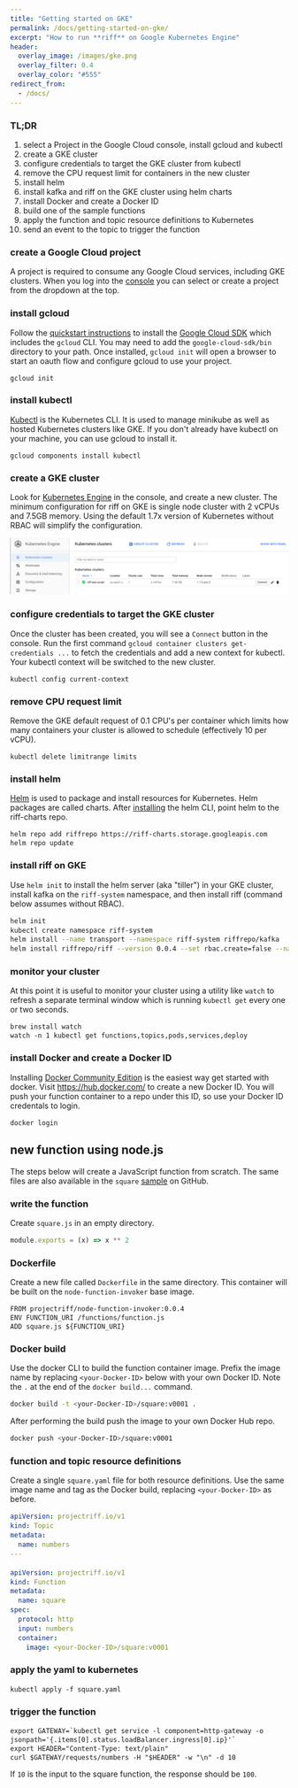 ```yaml
---
title: "Getting started on GKE"
permalink: /docs/getting-started-on-gke/
excerpt: "How to run **riff** on Google Kubernetes Engine"
header:
  overlay_image: /images/gke.png
  overlay_filter: 0.4
  overlay_color: "#555"
redirect_from:
  - /docs/
---
```


### TL;DR
1. select a Project in the Google Cloud console, install gcloud and kubectl
2. create a GKE cluster
3. configure credentials to target the GKE cluster from kubectl
4. remove the CPU request limit for containers in the new cluster
5. install helm
6. install kafka and riff on the GKE cluster using helm charts
7. install Docker and create a Docker ID
8. build one of the sample functions
9. apply the function and topic resource definitions to Kubernetes
10. send an event to the topic to trigger the function

### create a Google Cloud project
A project is required to consume any Google Cloud services, including GKE clusters. When you log into the [console](https://console.cloud.google.com/) you can select or create a project from the dropdown at the top.

### install gcloud
Follow the [quickstart instructions](https://cloud.google.com/sdk/docs/quickstarts) to install the [Google Cloud SDK](https://cloud.google.com/sdk/) which includes the `gcloud` CLI. You may need to add the `google-cloud-sdk/bin` directory to your path. Once installed, `gcloud init` will open a browser to start an oauth flow and configure gcloud to use your project.

```
gcloud init
```

### install kubectl
[Kubectl](https://kubernetes.io/docs/tasks/tools/install-kubectl/) is the Kubernetes CLI. It is used to manage minikube as well as hosted Kubernetes clusters like GKE. If you don't already have kubectl on your machine, you can use gcloud to install it.

```
gcloud components install kubectl
```

### create a GKE cluster
Look for [Kubernetes Engine](https://console.cloud.google.com/kubernetes/) in the console, and create a new cluster. The minimum configuration for riff on GKE is single node cluster with 2 vCPUs and 7.5GB memory. Using the default 1.7x version of Kubernetes without RBAC will simplify the configuration.

![small GKE cluster in console](/images/gke-small-cluster.png)

### configure credentials to target the GKE cluster
Once the cluster has been created, you will see a `Connect` button in the console. Run the first command `gcloud container clusters get-credentials ...` to fetch the credentials and add a new context for kubectl. Your kubectl context will be switched to the new cluster.

```
kubectl config current-context
```

### remove CPU request limit
Remove the GKE default request of 0.1 CPU's per container which limits how many containers your cluster is allowed to schedule (effectively 10 per vCPU).

```
kubectl delete limitrange limits
```

### install helm
[Helm](https://docs.helm.sh/using_helm/#installing-helm) is used to package and install resources for Kubernetes. Helm packages are called charts. After [installing](https://docs.helm.sh/using_helm/#installing-helm) the helm CLI, point helm to the riff-charts repo.

```
helm repo add riffrepo https://riff-charts.storage.googleapis.com
helm repo update
```

### install riff on GKE
Use `helm init` to install the helm server (aka "tiller") in your GKE cluster, install kafka on the `riff-system` namespace, and then install riff (command below assumes without RBAC).

```sh
helm init
kubectl create namespace riff-system
helm install --name transport --namespace riff-system riffrepo/kafka
helm install riffrepo/riff --version 0.0.4 --set rbac.create=false --name demo
```

### monitor your cluster
At this point it is useful to monitor your cluster using a utility like `watch` to refresh a separate terminal window which is running `kubectl get` every one or two seconds.

```
brew install watch
watch -n 1 kubectl get functions,topics,pods,services,deploy
```

### install Docker and create a Docker ID
Installing [Docker Community Edition](https://www.docker.com/community-edition) is the easiest way get started with docker.
Visit https://hub.docker.com/ to create a new Docker ID. You will push your function container to a repo under this ID, so use your Docker ID credentals to login.

```
docker login
```

## new function using node.js
The steps below will create a JavaScript function from scratch. The same files are also available in the `square` [sample](https://github.com/projectriff/riff/blob/master/samples/node/square/) on GitHub.

### write the function
Create `square.js` in an empty directory.

```js
module.exports = (x) => x ** 2
```

### Dockerfile
Create a new file called `Dockerfile` in the same directory.
This container will be built on the `node-function-invoker` base image.

```
FROM projectriff/node-function-invoker:0.0.4
ENV FUNCTION_URI /functions/function.js
ADD square.js ${FUNCTION_URI}
```

### Docker build
Use the docker CLI to build the function container image. Prefix the image name by replacing `<your-Docker-ID>` below with your own Docker ID. Note the `.` at the end of the `docker build...` command.

```bash
docker build -t <your-Docker-ID>/square:v0001 .
```

After performing the build push the image to your own Docker Hub repo.

```bash
docker push <your-Docker-ID>/square:v0001
```

### function and topic resource definitions
Create a single `square.yaml` file for both resource definitions.
Use the same image name and tag as the Docker build, replacing `<your-Docker-ID>` as before.

```yaml
apiVersion: projectriff.io/v1
kind: Topic
metadata:
  name: numbers
---

apiVersion: projectriff.io/v1
kind: Function
metadata:
  name: square
spec:
  protocol: http
  input: numbers
  container:
    image: <your-Docker-ID>/square:v0001
```

### apply the yaml to kubernetes

```
kubectl apply -f square.yaml
```

### trigger the function
```
export GATEWAY=`kubectl get service -l component=http-gateway -o jsonpath='{.items[0].status.loadBalancer.ingress[0].ip}'`
export HEADER="Content-Type: text/plain"
curl $GATEWAY/requests/numbers -H "$HEADER" -w "\n" -d 10
```
If `10` is the input to the square function, the response should be `100`.